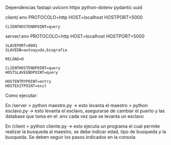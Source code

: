 Dependencias
    fastapi
    uvicorn
    httpx
    python-dotenv
    pydantic
    uuid

client/.env
    PROTOCOLO=http
    HOST=localhost
    HOSTPORT=5000

    CLIENTHOSTENDPOINT=query

server/.env
    PROTOCOLO=http
    HOST=localhost
    HOSTPORT=5000

    SLAVEPORT=8001
    SLAVEDB=autoayuda,biografia

    RELOAD=0 

    CLIENTHOSTENDPOINT=query
    HOSTSLAVEENDPOINT=query

    HOSTENTRYPOINT=entry
    HOSTEXITPOINT=exit

Como ejecutar:

En /server
    > python maestro.py -> esto levanta el maestro 
    > python esclavo.py -> esto levanta el esclavo, asegurarse de cambiar el puerto y las database que toma en el .env cada vez que se levanta un esclavo

En /client
    > python cliente.py -> esto ejecuta un programa el cual permite realizar la busqueda al maestro, se debe indicar edad, tipo de busqueda y la busqueda. Se deben seguir los pasos indicados en la consola